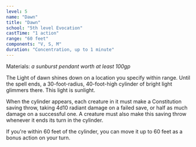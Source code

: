 ```yaml
---
level: 5
name: "Dawn"
title: "Dawn"
school: "5th level Evocation"
castTime: "1 action"
range: "60 feet"
components: "V, S, M"
duration: "Concentration, up to 1 minute"
---
```


Materials: *a sunburst pendant worth at least 100gp*

The Light of dawn shines down on a location you specify within range. Until the spell ends, a 30-foot-radius, 40-foot-high cylinder of bright light glimmers there. This light is sunlight.

When the cylinder appears, each creature in it must make a Constitution saving throw, taking 4d10 radiant damage on a failed save, or half as much damage on a successful one. A creature must also make this saving throw whenever it ends its turn in the cylinder.

If you're within 60 feet of the cylinder, you can move it up to 60 feet as a bonus action on your turn.
